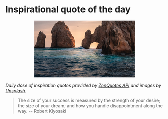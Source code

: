 # Inspirational quote of the day

<p align="center">
    <img src="./data/photo.jpeg" alt="Beautiful nature photo" width="320" height="180">
</p>

*Daily dose of inspiration quotes provided by [ZenQuotes API](https://zenquotes.io/) and images by [Unsplash](https://unsplash.com/).*

> The size of your success is measured by the strength of your desire; the size of your dream; and how you handle disappointment along the way.
> -- Robert Kiyosaki
